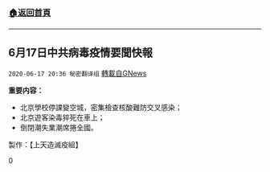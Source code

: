 ###  [:house:返回首頁](https://github.com/ourhimalayas/txt)
---

## 6月17日中共病毒疫情要聞快報
`2020-06-17 20:36 秘密翻译组` [轉載自GNews](https://gnews.org/zh-hant/237201/)

**重要内容：**

- 北京學校停課變空城，密集檢查核酸難防交叉感染；
- 北京遊客染毒猝死在車上；
- 倒閉潮失業潮席捲全國。




製作：【上天造滅疫組】

0
